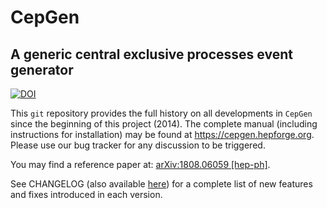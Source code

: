 CepGen
======
A generic central exclusive processes event generator
-----------------------------------------------------

[![DOI](https://zenodo.org/badge/360886182.svg)](https://zenodo.org/badge/latestdoi/360886182)

This `git` repository provides the full history on all developments in `CepGen` since the beginning of this project (2014).
The complete manual (including instructions for installation) may be found at <https://cepgen.hepforge.org>.
Please use our bug tracker for any discussion to be triggered.

You may find a reference paper at: [arXiv:1808.06059 [hep-ph]](https://arxiv.org/abs/1808.06059).

See CHANGELOG (also available [here](https://cepgen.hepforge.org/changelog.html)) for a complete list of new features and fixes introduced in each version.
